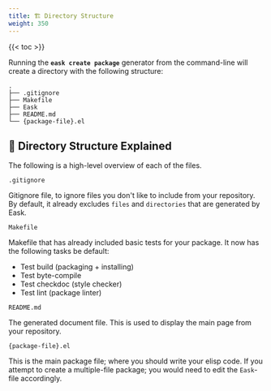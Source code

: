 ```yaml
---
title: 🏗️ Directory Structure
weight: 350
---
```


{{< toc >}}

Running the **`eask create package`** generator from the command-line will create
a directory with the following structure:

```
.
├── .gitignore
├── Makefile
├── Eask
├── README.md
└── {package-file}.el
```

## 📂 Directory Structure Explained

The following is a high-level overview of each of the files.

`.gitignore`

Gitignore file, to ignore files you don't like to include from your repository.
By default, it already excludes `files` and `directories` that are generated by
Eask.

`Makefile`

Makefile that has already included basic tests for your package. It now has
the following tasks be default:

* Test build (packaging + installing)
* Test byte-compile
* Test checkdoc (style checker)
* Test lint (package linter)

`README.md`

The generated document file. This is used to display the main page
from your repository.

`{package-file}.el`

This is the main package file; where you should write your elisp code.
If you attempt to create a multiple-file package; you would need to
edit the `Eask`-file accordingly.
